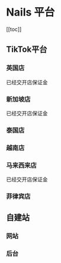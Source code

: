 # Nails 平台

[[toc]]


## TikTok平台


### 英国店

已经交开店保证金


### 新加坡店

已经交开店保证金

### 泰国店


### 越南店


### 马来西来店
已经交开店保证金

### 菲律宾店




## 自建站



### 网站


### 后台















